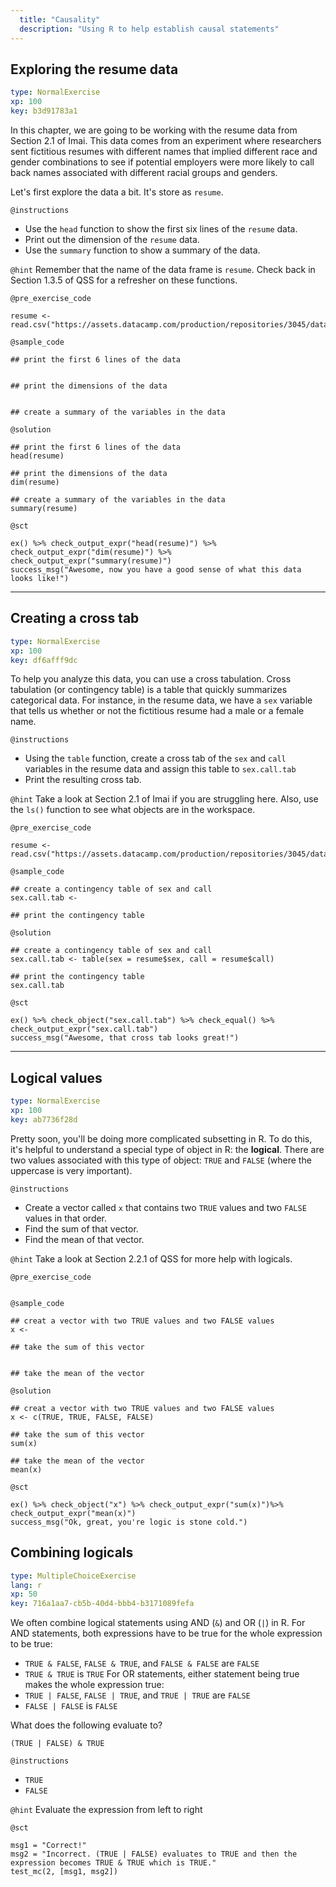 ```yaml
---
  title: "Causality"
  description: "Using R to help establish causal statements"
---
```


## Exploring the resume data

```yaml
type: NormalExercise 
xp: 100 
key: b3d91783a1   
```


In this chapter, we are going to be working with the resume data from Section 2.1 of Imai. This data comes from an experiment where researchers sent fictitious resumes with different names that implied different race and gender combinations to see if potential employers were more likely to call back names associated with different racial groups and genders. 

Let's first explore the data a bit. It's store as `resume`.


`@instructions`
- Use the `head` function to show the first six lines of the `resume` data. 
- Print out the dimension of the `resume` data. 
- Use the `summary` function to show a summary of the data.

`@hint`
Remember that the name of the data frame is `resume`. Check back in Section 1.3.5 of QSS for a refresher on these functions.

`@pre_exercise_code`

```{r}
resume <- read.csv("https://assets.datacamp.com/production/repositories/3045/datasets/38c2c61fdfeb49d7210c008970d2d280a03715fd/resume.csv")
```

`@sample_code`

```{r}
## print the first 6 lines of the data


## print the dimensions of the data


## create a summary of the variables in the data
```

`@solution`

```{r}
## print the first 6 lines of the data
head(resume)

## print the dimensions of the data
dim(resume)

## create a summary of the variables in the data
summary(resume)
```

`@sct`

```{r}
ex() %>% check_output_expr("head(resume)") %>% check_output_expr("dim(resume)") %>% check_output_expr("summary(resume)")
success_msg("Awesome, now you have a good sense of what this data looks like!")
```

---

## Creating a cross tab

```yaml
type: NormalExercise 
xp: 100 
key: df6afff9dc   
```


To help you analyze this data, you can use a cross tabulation. Cross tabulation (or contingency table) is a table that quickly summarizes categorical data. For instance, in the resume data, we have a `sex` variable that tells us whether or not the fictitious resume had a male or a female name.


`@instructions`
- Using the `table` function, create a cross tab of the `sex` and `call` variables in the resume data and assign this table to `sex.call.tab`
- Print the resulting cross tab.

`@hint`
Take a look at Section 2.1 of Imai if you are struggling here. Also, use the `ls()` function to see what objects are in the workspace.

`@pre_exercise_code`

```{r}
resume <- read.csv("https://assets.datacamp.com/production/repositories/3045/datasets/38c2c61fdfeb49d7210c008970d2d280a03715fd/resume.csv")
```

`@sample_code`

```{r}
## create a contingency table of sex and call
sex.call.tab <- 

## print the contingency table
```

`@solution`

```{r}
## create a contingency table of sex and call
sex.call.tab <- table(sex = resume$sex, call = resume$call)

## print the contingency table
sex.call.tab
```

`@sct`

```{r}
ex() %>% check_object("sex.call.tab") %>% check_equal() %>% check_output_expr("sex.call.tab")
success_msg("Awesome, that cross tab looks great!")
```

---

## Logical values

```yaml
type: NormalExercise 
xp: 100 
key: ab7736f28d   
```


Pretty soon, you'll be doing more complicated subsetting in R. To do this, it's helpful to understand a special type of object in R: the **logical**. There are two values associated with this type of object: `TRUE` and `FALSE` (where the uppercase is very important).


`@instructions`
- Create a vector called `x` that contains two `TRUE` values and two `FALSE` values in that order. 
- Find the sum of that vector. 
- Find the mean of that vector.

`@hint`
Take a look at Section 2.2.1 of QSS for more help with logicals.

`@pre_exercise_code`

```{r}

```


`@sample_code`

```{r}
## creat a vector with two TRUE values and two FALSE values
x <- 

## take the sum of this vector


## take the mean of the vector
```

`@solution`

```{r}
## creat a vector with two TRUE values and two FALSE values
x <- c(TRUE, TRUE, FALSE, FALSE)

## take the sum of this vector
sum(x)

## take the mean of the vector
mean(x)
```

`@sct`

```{r}
ex() %>% check_object("x") %>% check_output_expr("sum(x)")%>% check_output_expr("mean(x)")
success_msg("Ok, great, you're logic is stone cold.")
```


## Combining logicals

```yaml
type: MultipleChoiceExercise
lang: r
xp: 50
key: 716a1aa7-cb5b-40d4-bbb4-b3171089fefa
```

We often combine logical statements using AND (`&`) and OR (`|`) in R. For AND statements, both expressions have to be true for the whole expression to be true:
- `TRUE & FALSE`, `FALSE & TRUE`, and `FALSE & FALSE` are `FALSE`
- `TRUE & TRUE` is `TRUE`
For OR statements, either statement being true makes the whole expression true:
- `TRUE | FALSE`, `FALSE | TRUE`, and `TRUE | TRUE` are `FALSE`
- `FALSE | FALSE` is `FALSE`

What does the following evaluate to?

    (TRUE | FALSE) & TRUE

`@instructions`
- `TRUE`
- `FALSE`

`@hint`
Evaluate the expression from left to right

`@sct`
```{r}
msg1 = "Correct!"
msg2 = "Incorrect. (TRUE | FALSE) evaluates to TRUE and then the expression becomes TRUE & TRUE which is TRUE."
test_mc(2, [msg1, msg2])
```
